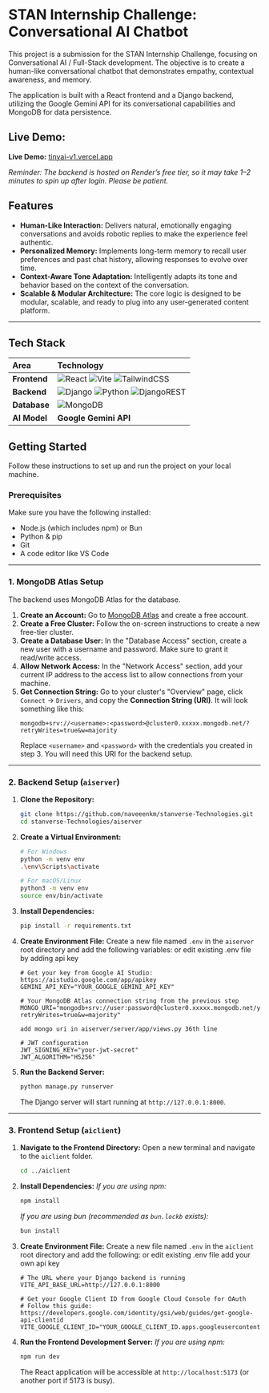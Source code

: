 # STAN Internship Challenge: Conversational AI Chatbot 

This project is a submission for the STAN Internship Challenge, focusing on Conversational AI / Full-Stack development. The objective is to create a human-like conversational chatbot that demonstrates empathy, contextual awareness, and memory.

The application is built with a React frontend and a Django backend, utilizing the Google Gemini API for its conversational capabilities and MongoDB for data persistence.

## Live Demo:


**Live Demo:** [tinyai-v1.vercel.app](https://tinyai-v1.vercel.app/#/)  

_Reminder: The backend is hosted on Render’s free tier, so it may take 1–2 minutes to spin up after login. Please be patient._




##  Features

* **Human-Like Interaction:** Delivers natural, emotionally engaging conversations and avoids robotic replies to make the experience feel authentic.
* **Personalized Memory:** Implements long-term memory to recall user preferences and past chat history, allowing responses to evolve over time.
* **Context-Aware Tone Adaptation:** Intelligently adapts its tone and behavior based on the context of the conversation.
* **Scalable & Modular Architecture:** The core logic is designed to be modular, scalable, and ready to plug into any user-generated content platform.

---

##  Tech Stack

| Area      | Technology                                                                                                |
| :-------- | :-------------------------------------------------------------------------------------------------------- |
| **Frontend** | ![React](https://img.shields.io/badge/react-%2320232a.svg?style=for-the-badge&logo=react&logoColor=%2361DAFB) ![Vite](https://img.shields.io/badge/vite-%23646CFF.svg?style=for-the-badge&logo=vite&logoColor=white) ![TailwindCSS](https://img.shields.io/badge/tailwindcss-%2338B2AC.svg?style=for-the-badge&logo=tailwind-css&logoColor=white) |
| **Backend** | ![Django](https://img.shields.io/badge/django-%23092E20.svg?style=for-the-badge&logo=django&logoColor=white) ![Python](https://img.shields.io/badge/python-3670A0?style=for-the-badge&logo=python&logoColor=ffdd54) ![DjangoREST](https://img.shields.io/badge/DJANGO-REST-ff1709?style=for-the-badge&logo=django&logoColor=white&color=ff1709&labelColor=gray) |
| **Database** | ![MongoDB](https://img.shields.io/badge/MongoDB-%234ea94b.svg?style=for-the-badge&logo=mongodb&logoColor=white)                                                                                                              |
| **AI Model** | **Google Gemini API** |

##  Getting Started

Follow these instructions to set up and run the project on your local machine.

### Prerequisites

Make sure you have the following installed:
* Node.js (which includes npm) or Bun
* Python & pip
* Git
* A code editor like VS Code

---

### 1. MongoDB Atlas Setup

The backend uses MongoDB Atlas for the database.

1.  **Create an Account:** Go to [MongoDB Atlas](https://www.mongodb.com/cloud/atlas) and create a free account.
2.  **Create a Free Cluster:** Follow the on-screen instructions to create a new free-tier cluster.
3.  **Create a Database User:** In the "Database Access" section, create a new user with a username and password. Make sure to grant it read/write access.
4.  **Allow Network Access:** In the "Network Access" section, add your current IP address to the access list to allow connections from your machine.
5.  **Get Connection String:** Go to your cluster's "Overview" page, click `Connect` -> `Drivers`, and copy the **Connection String (URI)**. It will look something like this:
    ```
    mongodb+srv://<username>:<password>@cluster0.xxxxx.mongodb.net/?retryWrites=true&w=majority
    ```
    Replace `<username>` and `<password>` with the credentials you created in step 3. You will need this URI for the backend setup.

---

### 2. Backend Setup (`aiserver`)

1.  **Clone the Repository:**
    ```bash
    git clone https://github.com/naveeenkm/stanverse-Technologies.git
    cd stanverse-Technologies/aiserver
    ```

2.  **Create a Virtual Environment:**
    ```bash
    # For Windows
    python -m venv env
    .\env\Scripts\activate

    # For macOS/Linux
    python3 -m venv env
    source env/bin/activate
    ```

3.  **Install Dependencies:**
    ```bash
    pip install -r requirements.txt
    ```

4.  **Create Environment File:**
    Create a new file named `.env` in the `aiserver` root directory and add the following variables: or edit existing .env file by adding api key

    ```env
    # Get your key from Google AI Studio: https://aistudio.google.com/app/apikey
    GEMINI_API_KEY="YOUR_GOOGLE_GEMINI_API_KEY"

    # Your MongoDB Atlas connection string from the previous step
    MONGO_URI="mongodb+srv://user:password@cluster0.xxxxx.mongodb.net/your_db_name?retryWrites=true&w=majority"

    add mongo uri in aiserver/server/app/views.py 36th line

    # JWT configuration
    JWT_SIGNING_KEY="your-jwt-secret"
    JWT_ALGORITHM="HS256"
    ```

5.  **Run the Backend Server:**
    ```bash
    python manage.py runserver
    ```
    The Django server will start running at `http://127.0.0.1:8000`.

---

### 3. Frontend Setup (`aiclient`)

1.  **Navigate to the Frontend Directory:**
    Open a new terminal and navigate to the `aiclient` folder.
    ```bash
    cd ../aiclient
    ```

2.  **Install Dependencies:**
    *If you are using npm:*
    ```bash
    npm install
    ```
    *If you are using bun (recommended as `bun.lockb` exists):*
    ```bash
    bun install
    ```

3.  **Create Environment File:**
    Create a new file named `.env` in the `aiclient` root directory and add the following: or edit existing .env file add your own api key

    ```env
    # The URL where your Django backend is running
    VITE_API_BASE_URL=http://127.0.0.1:8000

    # Get your Google Client ID from Google Cloud Console for OAuth
    # Follow this guide: https://developers.google.com/identity/gsi/web/guides/get-google-api-clientid
    VITE_GOOGLE_CLIENT_ID="YOUR_GOOGLE_CLIENT_ID.apps.googleusercontent.com"
    ```

4.  **Run the Frontend Development Server:**
    *If you are using npm:*
    ```bash
    npm run dev
    ```
    
    The React application will be accessible at `http://localhost:5173` (or another port if 5173 is busy).
